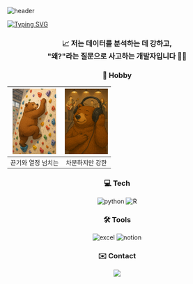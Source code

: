 ![header](https://capsule-render.vercel.app/api?type=rounded&color=FFC300&height=300&section=header&text=🐻&fontSize=90)

[![Typing SVG](https://readme-typing-svg.demolab.com?font=Fira+Code&size=16&pause=5000&color=000000&width=435&lines=%EC%95%88%EB%85%95%ED%95%98%EC%84%B8%EC%9A%94!+%EA%B3%BD%EC%98%88%EA%B2%BD%EC%9E%85%EB%8B%88%EB%8B%A4%F0%9F%91%8B)](https://git.io/typing-svg)


<div align="center">

<h3>
    📈 저는 데이터를 분석하는 데 강하고, <br>"왜?"라는 질문으로 사고하는 개발자입니다 👩‍🚀
</h3>


### 🛝 Hobby

<table>
    <thead>
        <tr>
            <th><center><img src="./img/climbing.png" alt="climbing bear" style="height:150px;"></center></th>
            <th><center><img src="./img/band.png" alt="listening bear" style="height:150px;"></center></th>
        </tr>
    </thead>
    <tbody>
        <tr>
            <td ><center>끈기와 열정 넘치는</center></td>
            <td><center>차분하지만 강한</center></td>
        </tr>
    </tbody>
    
</table>


### 💻 Tech

![python](https://img.shields.io/badge/Python-3776AB?style=for-the-badge&logo=python&logoColor=white)
![R](https://img.shields.io/badge/R-276DC3?style=for-the-badge&logo=r&logoColor=white)


### 🛠️ Tools
![excel](https://img.shields.io/badge/Microsoft_Excel-217346?style=for-the-badge&logo=microsoft-excel&logoColor=white)
![notion](https://img.shields.io/badge/Notion-000000?style=for-the-badge&logo=notion&logoColor=white)

### ✉️ Contact
<a href="mailto:(kyun9.k@gmail.com)" target="_blank">
<img src="https://img.shields.io/badge/Gmail-D14836?style=for-the-badge&logo=gmail&logoColor=white"/>
</a>

<!--
**kyun9-cloud/kyun9-cloud** is a ✨ _special_ ✨ repository because its `README.md` (this file) appears on your GitHub profile.

Here are some ideas to get you started:

- 🔭 I’m currently working on ...
- 🌱 I’m currently learning ...
- 👯 I’m looking to collaborate on ...
- 🤔 I’m looking for help with ...
- 💬 Ask me about ...
- 📫 How to reach me: ...
- 😄 Pronouns: ...
- ⚡ Fun fact: ...
-->

</div>

